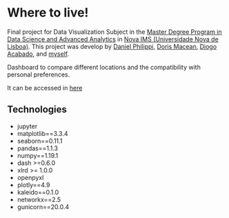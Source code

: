 # Where to live!
Final project for Data Visualization Subject in the [Master Degree Program in Data Science and Advanced Analytics](https://www.novaims.unl.pt/mdsaa) in [Nova IMS (Universidade Nova de Lisboa)](https://www.novaims.unl.pt/default).
This project was develop by [Daniel Philippi](https://github.com/danielphilippi), [Doris Macean](https://github.com/doridor), [Diogo Acabado](https://github.com/diogoacabado), and [myself](https://github.com/Farkites).


Dashboard to compare different locations and the compatibility with personal preferences.

It can be accessed in [here](https://where-to-live-app.herokuapp.com/)

## Technologies
* jupyter
* matplotlib==3.3.4
* seaborn==0.11.1
* pandas==1.1.3
* numpy==1.19.1
* dash >=0.6.0
* xlrd >= 1.0.0
* openpyxl
* plotly==4.9
* kaleido==0.1.0
* networkx==2.5
* gunicorn==20.0.4

